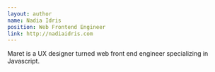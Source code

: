 ```yaml
---
layout: author
name: Nadia Idris
position: Web Frontend Engineer
link: http://nadiaidris.com
---
```


Maret is a UX designer turned web front end engineer specializing in Javascript.

